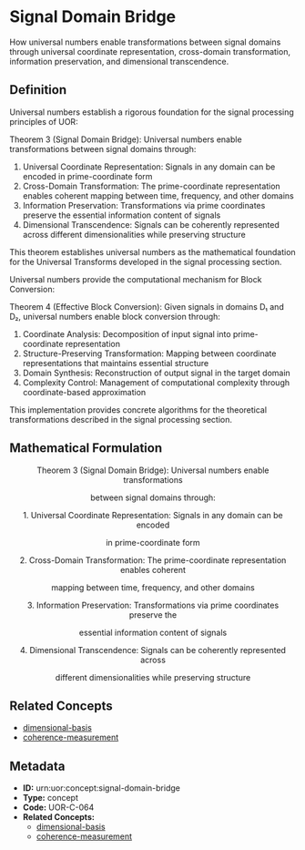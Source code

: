# Signal Domain Bridge

How universal numbers enable transformations between signal domains through universal coordinate representation, cross-domain transformation, information preservation, and dimensional transcendence.

## Definition

Universal numbers establish a rigorous foundation for the signal processing principles of UOR:

Theorem 3 (Signal Domain Bridge): Universal numbers enable transformations between signal domains through:

1. Universal Coordinate Representation: Signals in any domain can be encoded in prime-coordinate form
2. Cross-Domain Transformation: The prime-coordinate representation enables coherent mapping between time, frequency, and other domains
3. Information Preservation: Transformations via prime coordinates preserve the essential information content of signals
4. Dimensional Transcendence: Signals can be coherently represented across different dimensionalities while preserving structure

This theorem establishes universal numbers as the mathematical foundation for the Universal Transforms developed in the signal processing section.

Universal numbers provide the computational mechanism for Block Conversion:

Theorem 4 (Effective Block Conversion): Given signals in domains D₁ and D₂, universal numbers enable block conversion through:

1. Coordinate Analysis: Decomposition of input signal into prime-coordinate representation
2. Structure-Preserving Transformation: Mapping between coordinate representations that maintains essential structure
3. Domain Synthesis: Reconstruction of output signal in the target domain
4. Complexity Control: Management of computational complexity through coordinate-based approximation

This implementation provides concrete algorithms for the theoretical transformations described in the signal processing section.

## Mathematical Formulation

$$
\text{Theorem 3 (Signal Domain Bridge): Universal numbers enable transformations}
$$

$$
\text{between signal domains through:}
$$

$$
\text{1. Universal Coordinate Representation: Signals in any domain can be encoded}
$$

$$
\text{in prime-coordinate form}
$$

$$
\text{2. Cross-Domain Transformation: The prime-coordinate representation enables coherent}
$$

$$
\text{mapping between time, frequency, and other domains}
$$

$$
\text{3. Information Preservation: Transformations via prime coordinates preserve the}
$$

$$
\text{essential information content of signals}
$$

$$
\text{4. Dimensional Transcendence: Signals can be coherently represented across}
$$

$$
\text{different dimensionalities while preserving structure}
$$

## Related Concepts

- [dimensional-basis](./dimensional-basis.md)
- [coherence-measurement](./coherence-measurement.md)

## Metadata

- **ID:** urn:uor:concept:signal-domain-bridge
- **Type:** concept
- **Code:** UOR-C-064
- **Related Concepts:**
  - [dimensional-basis](./dimensional-basis.md)
  - [coherence-measurement](./coherence-measurement.md)
